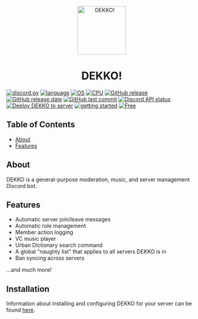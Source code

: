 <p align="center"><img alt="DEKKO!" src="https://www.declanz.me/web/img/dekko/dekko.png" width="128" height="128"></p>
<h1 align="center">DEKKO!</h1>

[![discord.py](https://img.shields.io/badge/discord.py-2.4.0-5865f2)](https://github.com/Rapptz/discord.py)
[![language](https://img.shields.io/badge/language-Python-ffd343)](https://www.python.org/)
[![OS](https://img.shields.io/badge/OS-linux-0078d4)](https://www.kernel.org/)
[![CPU](https://img.shields.io/badge/CPU-x86%2C%20x64-FF8C00)](#)
[![GitHub release](https://img.shields.io/github/v/release/D3CL4NZ/DEKKO)](#)
[![GitHub release date](https://img.shields.io/github/release-date/D3CL4NZ/DEKKO)](#)
[![GitHub last commit](https://img.shields.io/github/last-commit/D3CL4NZ/DEKKO)](#)
[![Discord API status](https://img.shields.io/website?url=https%3A%2F%2Fdiscordstatus.com%2Fapi%2Fv2%2Fstatus.json&logo=discord&logoColor=ffffff&label=API%20status)](https://discordstatus.com/)
[![Deploy DEKKO to server](https://github.com/D3CL4NZ/DEKKO/actions/workflows/dekkodeploy.yml/badge.svg)](https://github.com/D3CL4NZ/DEKKO/actions/workflows/dekkodeploy.yml)
[![getting started](https://img.shields.io/badge/getting_started-guide-1D76DB)](https://www.declanz.me/web/dekko/)
[![Free](https://img.shields.io/badge/free_for_non_commercial_use-brightgreen)](#)

## Table of Contents
- [About](#-about)
- [Features](#-features)

## About

DEKKO is a general-purpose moderation, music, and server management Discord bot.

## Features

- Automatic server join/leave messages
- Automatic role management
- Member action logging
- VC music player
- Urban Dictionary search command
- A global "naughty list" that applies to all servers DEKKO is in
- Ban syncing across servers

...and much more!

## Installation

Information about installing and configuring DEKKO for your server can be found [here](https://www.declanz.me/web/dekko/setup.html).
